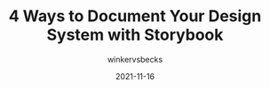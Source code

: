 ---
author: winkervsbecks
date: 2021-11-16
publisher: storybookjs
tags:
  - design-systems
  - storybook
  - documentation
target_url: https://storybook.js.org/blog/4-ways-to-document-your-design-system-with-storybook/
title: 4 Ways to Document Your Design System with Storybook
---